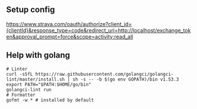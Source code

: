 ## Setup config

https://www.strava.com/oauth/authorize?client_id={clientId}&response_type=code&redirect_uri=http://localhost/exchange_token&approval_prompt=force&scope=activity:read_all

## Help with golang

```
# Linter
curl -sSfL https://raw.githubusercontent.com/golangci/golangci-lint/master/install.sh | sh -s -- -b $(go env GOPATH)/bin v1.53.3
export PATH="$PATH:$HOME/go/bin"
golangci-lint run
# Formatter
gofmt -w * # installed by default
```